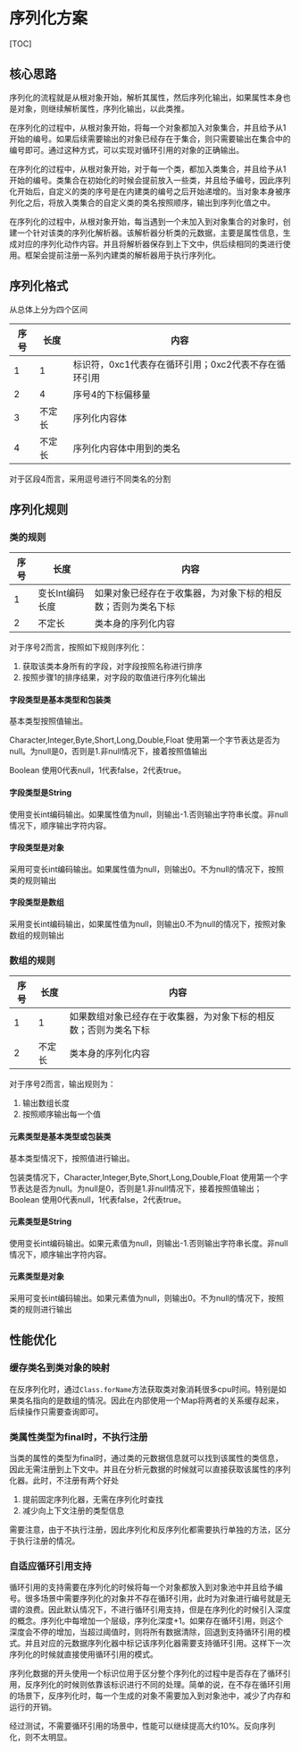 # 序列化方案

[TOC]

## 核心思路

序列化的流程就是从根对象开始，解析其属性，然后序列化输出，如果属性本身也是对象，则继续解析属性，序列化输出，以此类推。

在序列化的过程中，从根对象开始，将每一个对象都加入对象集合，并且给予从1开始的编号。如果后续需要输出的对象已经存在于集合，则只需要输出在集合中的编号即可。通过这种方式，可以实现对循环引用的对象的正确输出。

在序列化的过程中，从根对象开始，对于每一个类，都加入类集合，并且给予从1开始的编号。类集合在初始化的时候会提前放入一些类，并且给予编号，因此序列化开始后，自定义的类的序号是在内建类的编号之后开始递增的。当对象本身被序列化之后，将放入类集合的自定义类的类名按照顺序，输出到序列化值之中。

在序列化的过程中，从根对象开始，每当遇到一个未加入到对象集合的对象时，创建一个针对该类的序列化解析器。该解析器分析类的元数据，主要是属性信息，生成对应的序列化动作内容。并且将解析器保存到上下文中，供后续相同的类进行使用。框架会提前注册一系列内建类的解析器用于执行序列化。

## 序列化格式

从总体上分为四个区间

| 序号 | 长度   | 内容                                                 |
| ---- | ------ | ---------------------------------------------------- |
| 1    | 1      | 标识符，0xc1代表存在循环引用；0xc2代表不存在循环引用 |
| 2    | 4      | 序号4的下标偏移量                                    |
| 3    | 不定长 | 序列化内容体                                         |
| 4    | 不定长 | 序列化内容体中用到的类名                             |

对于区段4而言，采用逗号进行不同类名的分割

## 序列化规则

### 类的规则

| 序号 | 长度            | 内容                                                         |
| ---- | --------------- | ------------------------------------------------------------ |
| 1    | 变长Int编码长度 | 如果对象已经存在于收集器，为对象下标的相反数；否则为类名下标 |
| 2    | 不定长          | 类本身的序列化内容                                           |

对于序号2而言，按照如下规则序列化：

1. 获取该类本身所有的字段，对字段按照名称进行排序
2. 按照步骤1的排序结果，对字段的取值进行序列化输出

#### 字段类型是基本类型和包装类

基本类型按照值输出。

Character,Integer,Byte,Short,Long,Double,Float 使用第一个字节表达是否为null。为null是0，否则是1.非null情况下，接着按照值输出

Boolean 使用0代表null，1代表false，2代表true。

#### 字段类型是String

使用变长int编码输出。如果属性值为null，则输出-1.否则输出字符串长度。非null情况下，顺序输出字符内容。

#### 字段类型是对象

采用可变长int编码输出。如果属性值为null，则输出0。不为null的情况下，按照类的规则输出

#### 字段类型是数组

采用变长int编码输出，如果属性值为null，则输出0.不为null的情况下，按照对象数组的规则输出

### 数组的规则

| 序号 | 长度   | 内容                                                         |
| ---- | ------ | ------------------------------------------------------------ |
| 1    | 1      | 如果数组对象已经存在于收集器，为对象下标的相反数；否则为类名下标 |
| 2    | 不定长 | 类本身的序列化内容                                           |

对于序号2而言，输出规则为：

1. 输出数组长度
2. 按照顺序输出每一个值

#### 元素类型是基本类型或包装类

基本类型情况下，按照值进行输出。

包装类情况下，Character,Integer,Byte,Short,Long,Double,Float 使用第一个字节表达是否为null。为null是0，否则是1.非null情况下，接着按照值输出；Boolean 使用0代表null，1代表false，2代表true。

#### 元素类型是String

使用变长int编码输出。如果元素值为null，则输出-1.否则输出字符串长度。非null情况下，顺序输出字符内容。

#### 元素类型是对象

采用可变长int编码输出。如果元素值为null，则输出0。不为null的情况下，按照类的规则进行输出

## 性能优化

### 缓存类名到类对象的映射

在反序列化时，通过`Class.forName`方法获取类对象消耗很多cpu时间。特别是如果类名指向的是数组的情况。因此在内部使用一个Map将两者的关系缓存起来，后续操作只需要查询即可。

### 类属性类型为final时，不执行注册

当类的属性的类型为final时，通过类的元数据信息就可以找到该属性的类信息，因此无需注册到上下文中。并且在分析元数据的时候就可以直接获取该属性的序列化器。此时，不注册有两个好处

1. 提前固定序列化器，无需在序列化时查找
2. 减少向上下文注册的类型信息

需要注意，由于不执行注册，因此序列化和反序列化都需要执行单独的方法，区分于执行注册的情况。

### 自适应循环引用支持

循环引用的支持需要在序列化的时候将每一个对象都放入到对象池中并且给予编号。很多场景中需要序列化的对象并不存在循环引用，此时为对象进行编号就是无谓的浪费。因此默认情况下，不进行循环引用支持，但是在序列化的时候引入深度的概念。序列化中每增加一个层级，序列化深度+1。如果存在循环引用，则这个深度会不停的增加，当超过阈值时，则将所有数据清除，回退到支持循环引用的模式。并且对应的元数据序列化器中标记该序列化器需要支持循环引用。这样下一次序列化的时候就直接使用循环引用的模式。

序列化数据的开头使用一个标识位用于区分整个序列化的过程中是否存在了循环引用，反序列化的时候则依靠该标识进行不同的处理。简单的说，在不存在循环引用的场景下，反序列化时，每一个生成的对象不需要加入到对象池中，减少了内存和运行的开销。

经过测试，不需要循环引用的场景中，性能可以继续提高大约10%。反向序列化，则不太明显。